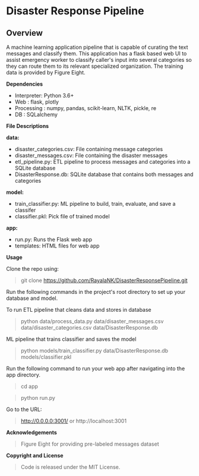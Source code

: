 # Disaster Response Pipeline

##  Overview


A machine learning application pipeline that is capable of curating the text messages and classify them. This application has a flask based web UI to assist emergency worker to classify caller's input into several categories so they can route them to its relevant specialized organization. The training data is provided by Figure Eight.


**Dependencies**

- Interpreter: Python 3.6+
- Web : flask, plotly
- Processing : numpy, pandas, scikit-learn, NLTK, pickle, re
- DB : SQLalchemy


**File Descriptions**

 **data:**
- disaster_categories.csv: File containing message categories
- disaster_messages.csv: File containing the disaster messages
- etl_pipeline.py: ETL pipeline to process messages and categories into a SQLite database
- DisasterResponse.db: SQLite database that contains both messages and categories

 **model:**
- train_classifier.py: ML pipeline to build, train, evaluate, and save a classifer
- classifier.pkl: Pick file of trained model

 **app:**
- run.py: Runs the Flask web app
- templates: HTML files for web app


**Usage**

Clone the repo using:
> git clone https://github.com/RayalaNK/DisasterResponsePipeline.git


Run the following commands in the project's root directory to set up your database and model.

To run ETL pipeline that cleans data and stores in database
> python data/process_data.py data/disaster_messages.csv data/disaster_categories.csv data/DisasterResponse.db

ML pipeline that trains classifier and saves the model
> python models/train_classifier.py data/DisasterResponse.db models/classifier.pkl

Run the following command to run your web app after navigating into the app directory.
> cd app

> python run.py

Go to the URL:

> http://0.0.0.0:3001/ or http://localhost:3001


**Acknowledgements**

> Figure Eight for providing pre-labeled messages dataset

**Copyright and License**
> Code is released under the MIT License.

